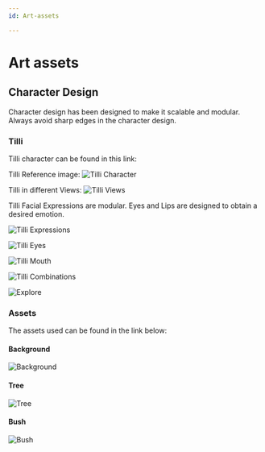 ```yaml
---
id: Art-assets

---
```


# Art assets


## Character Design

Character design has been designed to make it scalable and modular.
Always avoid sharp edges in the character design.


### Tilli

Tilli character can be found in this link:


Tilli Reference image:
![Tilli Character](./images/Tilli.png "tilli Character")

Tilli in different Views:
![Tilli Views](./images/CharacterViews.png "tilli Views")

Tilli Facial Expressions are modular. Eyes and Lips are designed to obtain a desired emotion.

![Tilli Expressions](./images/Expressions.png "tilli Expressions")


![Tilli Eyes](./images/Eyes.png "tilli Eyes")


![Tilli Mouth](./images/Mouth.png "tilli Mouth")


![Tilli Combinations](./images/Combinations.png "tilli Combinations")


![Explore](./images/Explore.png "Explore")

### Assets

The assets used can be found in the link below:


#### Background
![Background](./images/Background.png "Background")

#### Tree
![Tree](./images/Tree.png "Tree")

#### Bush
![Bush](./images/Bush.png "Bush")





